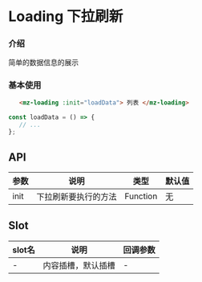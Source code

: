
# Loading 下拉刷新
### 介绍

简单的数据信息的展示

###  基本使用
```html
   <mz-loading :init="loadData"> 列表 </mz-loading>
```
```javascript
const loadData = () => {
   // ...
};
```
## API

| 参数     | 说明                                                         | 类型    | 默认值    |
| -------- | ------------------------------------------------------------ | ------- | --------- |
| init     | 下拉刷新要执行的方法                                             | Function  | 无 |

## Slot
| slot名 | 说明           | 回调参数     |
|--------|----------------|--------------|
| -  | 内容插槽，默认插槽 | - |


